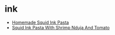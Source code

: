 # ink

 * [Homemade Squid Ink Pasta](index/h/homemade-squid-ink-pasta-51244010.json)
 * [Squid Ink Pasta With Shrimp Nduja And Tomato](index/s/squid-ink-pasta-with-shrimp-nduja-and-tomato-51263900.json)
